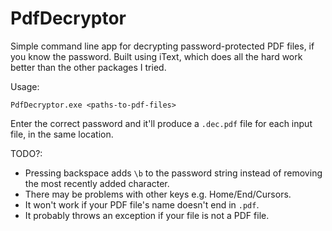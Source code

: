 # PdfDecryptor

Simple command line app for decrypting password-protected PDF files, if you know the password. Built using iText, which does all the hard work better than the other packages I tried.

Usage:

```
PdfDecryptor.exe <paths-to-pdf-files>
```

Enter the correct password and it'll produce a `.dec.pdf` file for each input file, in the same location.

TODO?:
- Pressing backspace adds `\b` to the password string instead of removing the most recently added character.
- There may be problems with other keys e.g. Home/End/Cursors.
- It won't work if your PDF file's name doesn't end in `.pdf`.
- It probably throws an exception if your file is not a PDF file.
